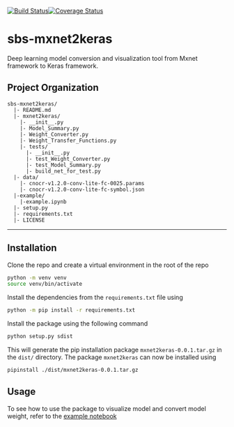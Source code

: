 [![Build Status](https://app.travis-ci.com/qcwang77/sbs_mxnet2keras.svg?branch=master)](https://app.travis-ci.com/qcwang77/sbs_mxnet2keras)[![Coverage Status](https://coveralls.io/repos/github/qcwang77/sbs_mxnet2keras/badge.svg?branch=master)](https://coveralls.io/github/qcwang77/sbs_mxnet2keras?branch=master)


# sbs-mxnet2keras
Deep learning model conversion and visualization tool from Mxnet framework to Keras framework.

## Project Organization
```
sbs-mxnet2keras/
  |- README.md
  |- mxnet2keras/
    |- __init__.py
    |- Model_Summary.py
    |- Weight_Converter.py
    |- Weight_Transfer_Functions.py
    |- tests/
      |- __init__.py
      |- test_Weight_Converter.py
      |- test_Model_Summary.py
      |- build_net_for_test.py
  |- data/
    |- cnocr-v1.2.0-conv-lite-fc-0025.params
    |- cnocr-v1.2.0-conv-lite-fc-symbol.json
  |-example/
    |-example.ipynb
  |- setup.py
  |- requirements.txt
  |- LICENSE
```
---

## Installation

Clone the repo and create a virtual environment in the root of the repo
```bash
python -m venv venv
source venv/bin/activate
```

Install the dependencies from the `requirements.txt` file using
```bash
python -m pip install -r requirements.txt
```

Install the package using the following command
```bash
python setup.py sdist
```

This will generate the pip installation package `mxnet2keras-0.0.1.tar.gz` in the `dist/` directory.
The package `mxnet2keras` can now be installed using

```bash
pipinstall ./dist/mxnet2keras-0.0.1.tar.gz
```

## Usage

To see how to use the package to visualize model and convert model weight, 
refer to the [example notebook](example/example.ipynb)
